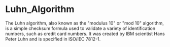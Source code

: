 # Luhn_Algorithm
The Luhn algorithm, also known as the "modulus 10" or "mod 10" algorithm, 
is a simple checksum formula used to validate a variety of identification numbers, 
such as credit card numbers. It was created by IBM scientist Hans Peter Luhn and 
is specified in ISO/IEC 7812-1.
